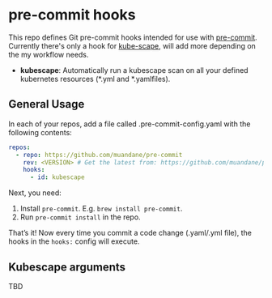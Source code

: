 # pre-commit hooks

This repo defines Git pre-commit hooks intended for use with [pre-commit](https://pre-commit.com/). 
Currently there's only a hook for [kube-scape](https://github.com/kubescape/kubescape), will add more depending on the my workflow needs.

- **kubescape**: Automatically run a kubescape scan on all your defined kubernetes resources (*.yml and *.yamlfiles).

## General Usage

In each of your repos, add a file called .pre-commit-config.yaml with the following contents:

```yaml
repos:
  - repo: https://github.com/muandane/pre-commit
    rev: <VERSION> # Get the latest from: https://github.com/muandane/pre-commit/releases
    hooks:
      - id: kubescape
```

Next, you need:

1. Install `pre-commit`. E.g. `brew install pre-commit`.
1. Run `pre-commit install` in the repo.

That’s it! Now every time you commit a code change (.yaml/.yml file), the hooks in the `hooks:` config will execute.

## Kubescape arguments

TBD